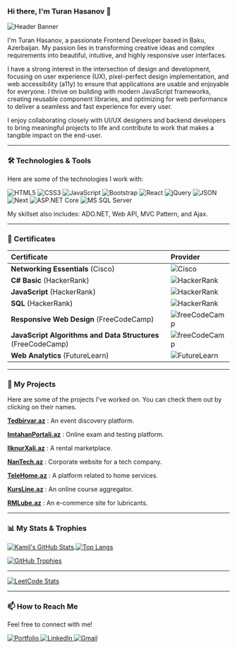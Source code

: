 ### Hi there, I'm Turan Hasanov 👋
<img src="https://capsule-render.vercel.app/api?type=waving&color=gradient&height=250&section=header&text=Turan%20Hasanov&fontSize=70&animation=twinkling&fontAlignY=38&fontAlign=50&desc=Frontend%20Developer&descAlignY=55&descAlign=50" alt="Header Banner">


I'm Turan Hasanov, a passionate Frontend Developer based in Baku, Azerbaijan. My passion lies in transforming creative ideas and complex requirements into beautiful, intuitive, and highly responsive user interfaces.

I have a strong interest in the intersection of design and development, focusing on user experience (UX), pixel-perfect design implementation, and web accessibility (a11y) to ensure that applications are usable and enjoyable for everyone. I thrive on building with modern JavaScript frameworks, creating reusable component libraries, and optimizing for web performance to deliver a seamless and fast experience for every user.

I enjoy collaborating closely with UI/UX designers and backend developers to bring meaningful projects to life and contribute to work that makes a tangible impact on the end-user.

---

### 🛠️ Technologies & Tools
Here are some of the technologies I work with:

<p align="left">
  <img src="https://img.shields.io/badge/html5-%23E34F26.svg?style=for-the-badge&logo=html5&logoColor=white" alt="HTML5"/>
  <img src="https://img.shields.io/badge/css3-%231572B6.svg?style=for-the-badge&logo=css3&logoColor=white" alt="CSS3"/>
  <img src="https://img.shields.io/badge/javascript-%23323330.svg?style=for-the-badge&logo=javascript&logoColor=%23F7DF1E" alt="JavaScript"/>
  <img src="https://img.shields.io/badge/bootstrap-%23563D7C.svg?style=for-the-badge&logo=bootstrap&logoColor=white" alt="Bootstrap"/>
  <img src="https://img.shields.io/badge/react-%2320232a.svg?style=for-the-badge&logo=react&logoColor=%2361DAFB" alt="React"/>
  <img src="https://img.shields.io/badge/jquery-%230769AD.svg?style=for-the-badge&logo=jquery&logoColor=white" alt="jQuery"/>
  <img src="https://img.shields.io/badge/json-000000.svg?style=for-the-badge&logo=json&logoColor=white" alt="JSON"/>
  <br/>
  <img src="https://img.shields.io/badge/c%23-%23239120.svg?style=for-the-badge&logo=c-sharp&logoColor=white" alt="Next"/>
  <img src="https://img.shields.io/badge/asp.net_core-%23512BD4.svg?style=for-the-badge&logo=.net&logoColor=white" alt="ASP.NET Core"/>
  <img src="https://img.shields.io/badge/Microsoft%20SQL%20Server-CC2927?style=for-the-badge&logo=microsoft%20sql%20server&logoColor=white" alt="MS SQL Server"/>
</p>

My skillset also includes: ADO.NET, Web API, MVC Pattern, and Ajax.

---

### 📜 Certificates

| Certificate | Provider |
| :--- | :--- |
| **Networking Essentials** (Cisco) | <img src="https://img.shields.io/badge/Cisco-005073?style=for-the-badge&logo=cisco&logoColor=white" alt="Cisco"/> |
| **C# Basic** (HackerRank) | <img src="https://img.shields.io/badge/HackerRank-2EC866?style=for-the-badge&logo=hackerrank&logoColor=white" alt="HackerRank"/> |
| **JavaScript** (HackerRank) | <img src="https://img.shields.io/badge/HackerRank-2EC866?style=for-the-badge&logo=hackerrank&logoColor=white" alt="HackerRank"/> |
| **SQL** (HackerRank) | <img src="https://img.shields.io/badge/HackerRank-2EC866?style=for-the-badge&logo=hackerrank&logoColor=white" alt="HackerRank"/> |
| **Responsive Web Design** (FreeCodeCamp) | <img src="https://img.shields.io/badge/freeCodeCamp-0A0A23?style=for-the-badge&logo=freecodecamp&logoColor=white" alt="freeCodeCamp"/> |
| **JavaScript Algorithms and Data Structures** (FreeCodeCamp) | <img src="https://img.shields.io/badge/freeCodeCamp-0A0A23?style=for-the-badge&logo=freecodecamp&logoColor=white" alt="freeCodeCamp"/> |
| **Web Analytics** (FutureLearn) | <img src="https://img.shields.io/badge/FutureLearn-9B1B59?style=for-the-badge" alt="FutureLearn"/> |

---

### 🚀 My Projects
Here are some of the projects I've worked on. You can check them out by clicking on their names.

**[Tedbirvar.az](https://tedbirvar.az/)** : An event discovery platform.

**[ImtahanPortali.az](https://imtahanportali.az/)** : Online exam and testing platform.

**[IlknurXali.az](https://forent.az/)** : A rental marketplace.

**[NanTech.az](https://www.nantech.az/)** : Corporate website for a tech company.

**[TeleHome.az](https://telehome.az/)** : A platform related to home services.

**[KursLine.az](https://kursline.az/home)** : An online course aggregator.

**[RMLube.az](https://rmlube.az/)** : An e-commerce site for lubricants.

---

### 📊 My Stats & Trophies

<p align="left">
  <a href="https://github.com/KamilGadimaliyev">
    <img align="center" src="https://github-readme-stats.vercel.app/api?username=KamilGadimaliyev&show_icons=true&theme=radical&count_private=true" alt="Kamil's GitHub Stats"/>
  </a>
  <a href="https://github.com/KamilGadimaliyev">
    <img align="center" src="https://github-readme-stats.vercel.app/api/top-langs/?username=KamilGadimaliyev&layout=compact&theme=tokyonight" alt="Top Langs"/>
  </a>
</p>
<p align="left">
  <a href="https://github.com/KamilGadimaliyev">
    <img align="center" src="https://github-profile-trophy.vercel.app/?username=KamilGadimaliyev&theme=gruvbox&column=7" alt="GitHub Trophies"/>
  </a>
</p>

---

<p align="left">
  <a href="https://leetcode.com/u/kamilgadimaliyev/">
    <img align="center" src="https://leetcard.jacoblin.cool/kamilgadimaliyev?theme=dark&font=Source%20Code%20Pro" alt="LeetCode Stats"/>
  </a>
</p>

---

### 📫 How to Reach Me
Feel free to connect with me!

<p align="left">
  <a href="https://kamil.nantech.az/" target="_blank">
    <img src="https://img.shields.io/badge/Portfolio-255E63?style=for-the-badge&logo=google-chrome&logoColor=white" alt="Portfolio"/>
  </a>
  <a href="https://www.linkedin.com/in/kamil-qədiməliyev-in-024ab31b7" target="_blank">
    <img src="https://img.shields.io/badge/linkedin-%230077B5.svg?style=for-the-badge&logo=linkedin&logoColor=white" alt="LinkedIn"/>
  </a>
  <a href="mailto:kqedimeliyev596@gmail.com">
    <img src="https://img.shields.io/badge/Gmail-D14836?style=for-the-badge&logo=gmail&logoColor=white" alt="Gmail"/>
  </a>
</p>
